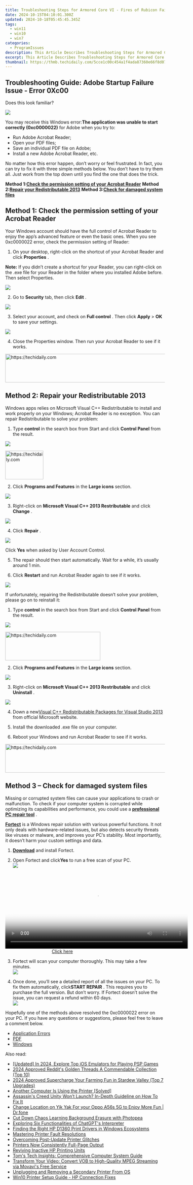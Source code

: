```yaml
---
title: Troubleshooting Steps for Armored Core VI - Fires of Rubicon Failed Startup Issues
date: 2024-10-15T04:10:01.300Z
updated: 2024-10-18T05:45:45.345Z
tags:
  - win11
  - win10
  - win7
categories:
  - ProgramIssues
description: This Article Describes Troubleshooting Steps for Armored Core VI - Fires of Rubicon Failed Startup Issues
excerpt: This Article Describes Troubleshooting Steps for Armored Core VI - Fires of Rubicon Failed Startup Issues
thumbnail: https://thmb.techidaily.com/5cce1c00c454a1f4ada87360e66f8d07572afee6c8228611ca9a5690c1d2c490.jpg
---
```


## Troubleshooting Guide: Adobe Startup Failure Issue - Error 0Xc00 #

Does this look familiar?

![](https://images.drivereasy.com/wp-content/uploads/2017/10/img_59e85f2e94793.png)

 You may receive this Windows error:**The application was unable to start correctly (0xc0000022)** for Adobe when you try to:

* Run Adobe Acrobat Reader;
* Open your PDF files;
* Save an individual PDF file on Adobe;
* Install a new Adobe Acrobat Reader, etc.

 No matter how this error happen, don’t worry or feel frustrated. In fact, you can try to fix it with three simple methods below. You don’t have to try them all. Just work from the top down until you find the one that does the trick.

 **Method 1:[Check the permission setting of your Acrobat Reader](https://tools.techidaily.com/drivereasy/download/)**
 **Method 2:[Repair your Redistributable 2013](https://tools.techidaily.com/drivereasy/download/)**
 **Method 3:[Check for damaged system files](https://tools.techidaily.com/drivereasy/download/)**

## Method 1: Check the permission setting of your Acrobat Reader

 Your Windows account should have the full control of Acrobat Reader to enjoy the app’s advanced feature or even the basic ones. When you see 0xc0000022 error, check the permission setting of Reader:

 1) On your desktop, right-click on the shortcut of your Acrobat Reader and click **Properties** .

**Note:**  If you didn’t create a shortcut for your Reader, you can right-click on the .exe file for your Reader in the folder where you installed Adobe before. Then select Properties.

![](https://images.drivereasy.com/wp-content/uploads/2017/10/img_59e96369f1519.jpg)

 2) Go to **Security**  tab, then click **Edit** .

![](https://images.drivereasy.com/wp-content/uploads/2017/10/img_59e964774f4ab.png)

 3) Select your account, and check on **Full control** . Then click **Apply**  \> **OK**  to save your settings.

![](https://images.drivereasy.com/wp-content/uploads/2017/10/img_59e9658a16575.jpg)

 4) Close the Properties window. Then run your Acrobat Reader to see if it works.

<!-- affiliate ads begin -->
<a href="https://aligracehair.sjv.io/c/5597632/1886073/19272" target="_top" id="1886073">
  <img src="//a.impactradius-go.com/display-ad/19272-1886073" border="0" alt="https://techidaily.com" width="728" height="90"/>
</a>
<img height="0" width="0" src="https://aligracehair.sjv.io/i/5597632/1886073/19272" style="position:absolute;visibility:hidden;" border="0" />
<!-- affiliate ads end -->

## Method 2: Repair your Redistributable 2013

 Windows apps relies on Microsoft Visual C++ Redistributable to install and work properly on your Windows; Acrobat Reader is no exception. You can repair Redistributable to solve your problem:

 1) Type **control**  in the search box from Start and click **Control Panel**  from the result.

![](https://images.drivereasy.com/wp-content/uploads/2017/10/img_59e96fcb075a5.png)

<!-- affiliate ads begin -->
<a href="https://bluettide.pxf.io/c/5597632/2141684/17092" target="_top" id="2141684">
  <img src="//a.impactradius-go.com/display-ad/17092-2141684" border="0" alt="https://techidaily.com" width="120" height="90"/>
</a>
<img height="0" width="0" src="https://bluettide.pxf.io/i/5597632/2141684/17092" style="position:absolute;visibility:hidden;" border="0" />
<!-- affiliate ads end -->

 2) Click **Programs and Features**  in the **Large icons**  section.

![](https://images.drivereasy.com/wp-content/uploads/2017/10/img_59e970228c987.jpg)

 3) Right-click on **Microsoft Visual C++ 2013 Restributable**  and click **Change** .

![](https://images.drivereasy.com/wp-content/uploads/2017/10/img_59e970866556c.jpg)

 4) Click **Repair** .

![](https://images.drivereasy.com/wp-content/uploads/2017/10/img_59e97104a9d9a.png)

 Click **Yes**  when asked by User Account Control.

 5) The repair should then start automatically. Wait for a while, it’s usually around 1 min.

 6) Click **Restart**  and run Acrobat Reader again to see if it works.

![](https://images.drivereasy.com/wp-content/uploads/2017/10/img_59e971e77ef35.png)

 If unfortunately, repairing the Redistributable doesn’t solve your problem, please go on to reinstall it:

 1) Type **control**  in the search box from Start and click **Control Panel**  from the result.

![](https://images.drivereasy.com/wp-content/uploads/2017/10/img_59e96fcb075a5.png)

<!-- affiliate ads begin -->
<a href="https://aligracehair.sjv.io/c/5597632/2047346/19272" target="_top" id="2047346">
  <img src="//a.impactradius-go.com/display-ad/19272-2047346" border="0" alt="https://techidaily.com" width="300" height="90"/>
</a>
<img height="0" width="0" src="https://aligracehair.sjv.io/i/5597632/2047346/19272" style="position:absolute;visibility:hidden;" border="0" />
<!-- affiliate ads end -->

 2) Click **Programs and Features**  in the **Large icons**  section.

![](https://images.drivereasy.com/wp-content/uploads/2017/10/img_59e970228c987.jpg)

 3) Right-click on **Microsoft Visual C++ 2013 Restributable**  and click **Uninstall** .

![](https://images.drivereasy.com/wp-content/uploads/2017/10/img_59e972d8e48d8.jpg)

 4) Down a new[Visual C++ Redistributable Packages for Visual Studio 2013](https://www.microsoft.com/en-in/download/details.aspx?id=40784) from  official Microsoft website.

 5) Install the downloaded .exe file on your computer.

 6) Reboot your Windows and run Acrobat Reader to see if it works.

<!-- affiliate ads begin -->
<a href="https://appsumo.8odi.net/c/5597632/2037334/7443" target="_top" id="2037334">
  <img src="//a.impactradius-go.com/display-ad/7443-2037334" border="0" alt="https://techidaily.com" width="728" height="90"/>
</a>
<img height="0" width="0" src="https://appsumo.8odi.net/i/5597632/2037334/7443" style="position:absolute;visibility:hidden;" border="0" />
<!-- affiliate ads end -->

## Method 3 – Check for damaged system files

 Missing or corrupted system files can cause your applications to crash or malfunction. To check if your computer system is corrupted while optimizing its capabilities and performance, you could use a **[professional PC repair tool](https://tools.techidaily.com/drivereasy/download/)**  .

**[Fortect](https://tools.techidaily.com/drivereasy/download/)**  is a Windows repair solution with various powerful functions. It not only deals with hardware-related issues, but also detects security threats like viruses or malware, and improves your PC’s stability. Most importantly, it doesn’t harm your custom settings and data.

 1) **[Download](https://tools.techidaily.com/drivereasy/download/)**  and install Fortect.

 2) Open Fortect and click**Yes** to run a free scan of your PC.  
![](https://images.drivereasy.com/wp-content/uploads/2022/01/fortect-1.jpg)

<!-- affiliate ads begin -->
<span id="1983472">
					<video width="576" height="240" style="cursor:pointer"
           poster="//a.impactradius-go.com/display-clicktoplayimage/1983472.png"
           onclick="if(!this.playClicked){this.play();this.setAttribute('controls',true);this.playClicked=true;}">
	   <source src="//a.impactradius-go.com/display-ad/22993-1983472">
	   <img src="//a.impactradius-go.com/display-clicktoplayimage/1983472.png" style="border: none; height: 100%; width: 100%; object-fit: contain">
	</video>
	<div style="width:360px;text-align:center"><a href="javascript:window.open(decodeURIComponent('https%3A%2F%2Fhomestyler.sjv.io%2Fc%2F5597632%2F1983472%2F22993'), '_blank');void(0);">Click here</a></div>
</span>
<img height="0" width="0" src="https://imp.pxf.io/i/5597632/1983472/22993" style="position:absolute;visibility:hidden;" border="0" />
<!-- affiliate ads end -->

 3) Fortect will scan your computer thoroughly. This may take a few minutes.  
![](https://images.drivereasy.com/wp-content/uploads/2022/01/fortect-2.jpg)

 4) Once done, you’ll see a detailed report of all the issues on your PC. To fix them automatically, click**START REPAIR** . This requires you to purchase the full version. But don’t worry. If Fortect doesn’t solve the issue, you can request a refund within 60 days.  
![](https://images.drivereasy.com/wp-content/uploads/2022/01/fortect-3.jpg)

 Hopefully one of the methods above resolved the 0xc0000022 error on your PC. If you have any questions or suggestions, please feel free to leave a comment below.

* [Application Errors](https://tools.techidaily.com/drivereasy/download/)
* [PDF](https://tools.techidaily.com/drivereasy/download/)
* [Windows](https://tools.techidaily.com/drivereasy/download/)

<ins class="adsbygoogle"
     style="display:block"
     data-ad-format="autorelaxed"
     data-ad-client="ca-pub-7571918770474297"
     data-ad-slot="1223367746"></ins>

<ins class="adsbygoogle"
     style="display:block"
     data-ad-client="ca-pub-7571918770474297"
     data-ad-slot="8358498916"
     data-ad-format="auto"
     data-full-width-responsive="true"></ins>

<span class="atpl-alsoreadstyle">Also read:</span>
<div><ul>
<li><a href="https://screen-video-capture.techidaily.com/updated-in-2024-explore-top-ios-emulators-for-playing-psp-games/"><u>[Updated] In 2024, Explore Top iOS Emulators for Playing PSP Games</u></a></li>
<li><a href="https://article-posts.techidaily.com/2024-approved-reddits-golden-threads-a-commendable-collection-top-10/"><u>2024 Approved Reddit's Golden Threads A Commendable Collection (Top 10)</u></a></li>
<li><a href="https://remote-screen-capture.techidaily.com/2024-approved-supercharge-your-farming-fun-in-stardew-valley-top-7-upgrades/"><u>2024 Approved Supercharge Your Farming Fun in Stardew Valley (Top 7 Upgrades)</u></a></li>
<li><a href="https://printer-issues.techidaily.com/another-computer-is-using-the-printer-solved/"><u>Another Computer Is Using the Printer [Solved]</u></a></li>
<li><a href="https://win-blog.techidaily.com/assassins-creed-unity-wont-launch-in-depth-guideline-on-how-to-fix-it/"><u>Assassin's Creed Unity Won’t Launch? In-Depth Guideline on How To Fix It</u></a></li>
<li><a href="https://location-social.techidaily.com/change-location-on-yik-yak-for-your-oppo-a56s-5g-to-enjoy-more-fun-drfone-by-drfone-virtual-android/"><u>Change Location on Yik Yak For your Oppo A56s 5G to Enjoy More Fun | Dr.fone</u></a></li>
<li><a href="https://fox-friendly.techidaily.com/cut-down-chaos-learning-background-erasure-with-photopea/"><u>Cut Down Chaos Learning Background Erasure with Photopea</u></a></li>
<li><a href="https://tech-hub.techidaily.com/exploring-six-functionalities-of-chatgpts-interpreter/"><u>Exploring Six Functionalities of ChatGPT's Interpreter</u></a></li>
<li><a href="https://printer-issues.techidaily.com/finding-the-right-hp-d1360-print-drivers-in-windows-ecosystems/"><u>Finding the Right HP D1360 Print Drivers in Windows Ecosystems</u></a></li>
<li><a href="https://printer-issues.techidaily.com/mastering-printer-fault-resolutions/"><u>Mastering Printer Fault Resolutions</u></a></li>
<li><a href="https://printer-issues.techidaily.com/overcoming-post-update-printer-glitches/"><u>Overcoming Post-Update Printer Glitches</u></a></li>
<li><a href="https://printer-issues.techidaily.com/printers-now-consistently-full-page-output/"><u>Printers Now Consistently Full-Page Output</u></a></li>
<li><a href="https://printer-issues.techidaily.com/reviving-inactive-hp-printing-units/"><u>Reviving Inactive HP Printing Units</u></a></li>
<li><a href="https://hardware-updates.techidaily.com/toms-tech-insights-comprehensive-computer-system-guide/"><u>Tom's Tech Insights: Comprehensive Computer System Guide</u></a></li>
<li><a href="https://blog-min.techidaily.com/transform-your-video-convert-vob-to-high-quality-mpeg-streaming-via-movavis-free-service/"><u>Transform Your Video: Convert VOB to High-Quality MPEG Streaming via Movavi's Free Service</u></a></li>
<li><a href="https://printer-issues.techidaily.com/unplugging-and-removing-a-secondary-printer-from-os/"><u>Unplugging and Removing a Secondary Printer From OS</u></a></li>
<li><a href="https://printer-issues.techidaily.com/win10-printer-setup-guide-hp-connection-fixes/"><u>Win10 Printer Setup Guide - HP Connection Fixes</u></a></li>
</ul></div>

